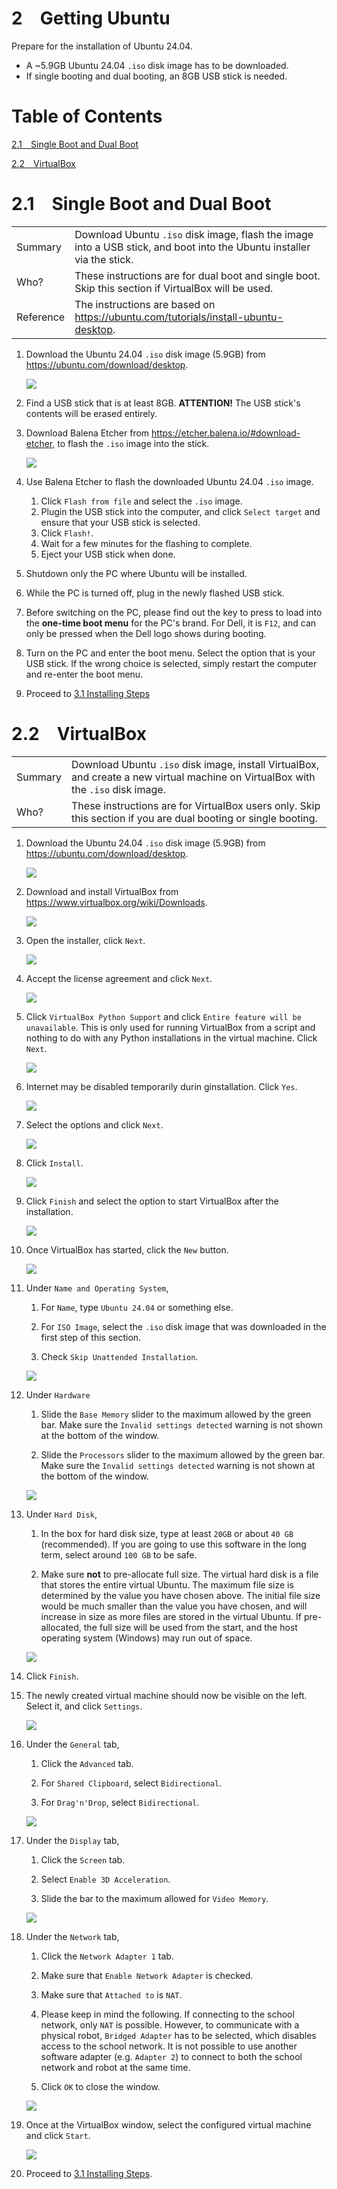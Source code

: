 2&emsp;Getting Ubuntu
==============
Prepare for the installation of Ubuntu 24.04.
- A ~5.9GB Ubuntu 24.04 `.iso` disk image has to be downloaded.
- If single booting and dual booting, an 8GB USB stick is needed.

# Table of Contents

[2.1&emsp;Single Boot and Dual Boot](#21single-boot-and-dual-boot)

[2.2&emsp;VirtualBox](#22virtualbox)

# 2.1&emsp;Single Boot and Dual Boot
| | |
| -- | -- |
| Summary | Download Ubuntu `.iso` disk image, flash the image into a USB stick, and boot into the Ubuntu installer via the stick. | 
| Who? | These instructions are for dual boot and single boot. Skip this section if VirtualBox will be used. |
| Reference | The instructions are based on https://ubuntu.com/tutorials/install-ubuntu-desktop. |

1. Download the Ubuntu 24.04  `.iso` disk image (5.9GB) from https://ubuntu.com/download/desktop.
    
    ![](img/rb001.png)

2. Find a USB stick that is at least 8GB. **ATTENTION!** The USB stick's contents will be erased entirely.

3. Download Balena Etcher from https://etcher.balena.io/#download-etcher, to flash the `.iso` image into the stick.
    
    ![](img/rb002.png)

4. Use Balena Etcher to flash the downloaded Ubuntu 24.04 `.iso` image.
    1. Click `Flash from file` and select the `.iso` image.
    2. Plugin the USB stick into the computer, and click `Select target` and ensure that your USB stick is selected.
    3. Click `Flash!`.
    4. Wait for a few minutes for the flashing to complete.
    5. Eject your USB stick when done.

5. Shutdown only the PC where Ubuntu will be installed.

6. While the PC is turned off, plug in the newly flashed USB stick.

7. Before switching on the PC, please find out the key to press to load into the **one-time boot menu** for the PC's brand. For Dell, it is `F12`, and can only be pressed when the Dell logo shows during booting. 

8. Turn on the PC and enter the boot menu. Select the option that is your USB stick. If the wrong choice is selected, simply restart the computer and re-enter the boot menu.

9. Proceed to [3.1 Installing Steps](03_Installing_Ubuntu.md#31installation-steps)

# 2.2&emsp;VirtualBox
| | |
| -- | -- |
| Summary | Download Ubuntu `.iso` disk image, install VirtualBox, and create a new virtual machine on VirtualBox with the `.iso` disk image. | 
| Who? | These instructions are for VirtualBox users only. Skip this section if you are dual booting or single booting. |

1. Download the Ubuntu 24.04  `.iso` disk image (5.9GB) from https://ubuntu.com/download/desktop.
    
    ![](img/rb001.png)

2. Download and install VirtualBox from https://www.virtualbox.org/wiki/Downloads.

    ![](img/rb010.png)

3. Open the installer, click `Next`.

    ![](img/rb011.png)

4. Accept the license agreement and click `Next`.

    ![](img/rb012.png)

5. Click `VirtualBox Python Support` and click `Entire feature will be unavailable`. This is only used for running VirtualBox from a script and nothing to do with any Python installations in the virtual machine. Click `Next`.

    ![](img/rb013.png)

6. Internet may be disabled temporarily durin ginstallation. Click `Yes`.

    ![](img/rb014.png)

7. Select the options and click `Next`.

    ![](img/rb015.png)

8. Click `Install`.

    ![](img/rb016.png)

9. Click `Finish` and select the option to start VirtualBox after the installation.

    ![](img/rb017.png)

10. Once VirtualBox has started, click the `New` button.

    ![](img/rb020.png)

11. Under `Name and Operating System`,
    1. For `Name`, type `Ubuntu 24.04` or something else.
    
    2. For `ISO Image`, select the `.iso` disk image that was downloaded in the first step of this section.

    3. Check `Skip Unattended Installation`.

    ![](img/rb021.png)

12. Under `Hardware`

    1. Slide the `Base Memory` slider to the maximum allowed by the green bar. Make sure the `Invalid settings detected` warning is not shown at the bottom of the window.

    2. Slide the `Processors` slider to the maximum allowed by the green bar. Make sure the `Invalid settings detected` warning is not shown at the bottom of the window.

    ![](img/rb022.png)

13. Under `Hard Disk`,

    1. In the box for hard disk size, type at least `20GB` or about `40 GB` (recommended). If you are going to use this software in the long term, select around `100 GB` to be safe. 

    2. Make sure **not** to pre-allocate full size. The virtual hard disk is a file that stores the entire virtual Ubuntu. The maximum file size is determined by the value you have chosen above. The initial file size would be much smaller than the value you have chosen, and will increase in size as more files are stored in the virtual Ubuntu. If pre-allocated, the full size will be used from the start, and the host operating system (Windows) may run out of space.

    ![](img/rb023.png)

14. Click `Finish`.

15. The newly created virtual machine should now be visible on the left. Select it, and click `Settings`. 

    ![](img/rb024.png)

16. Under the `General` tab, 
    
    1. Click the `Advanced` tab.

    2. For `Shared Clipboard`, select `Bidirectional`.

    3. For `Drag'n'Drop`, select `Bidirectional`.

    ![](img/rb025.png)

17. Under the `Display` tab,

    1. Click the `Screen` tab.

    2. Select `Enable 3D Acceleration`.

    3. Slide the bar to the maximum allowed for `Video Memory`.

    ![](img/rb026.png)

18. Under the `Network` tab,

    1. Click the `Network Adapter 1` tab.

    2. Make sure that `Enable Network Adapter` is checked.

    3. Make sure that `Attached to` is `NAT`. 
    
    4. Please keep in mind the following. If connecting to the school network, only `NAT` is possible. However, to communicate with a physical robot, `Bridged Adapter` has to be selected, which disables access to the school network. It is not possible to use another software adapter (e.g. `Adapter 2`) to connect to both the school network and robot at the same time.

    5. Click `OK` to close the window.

    ![](img/rb027.png)

19. Once at the VirtualBox window, select the configured virtual machine and click `Start`.

    ![](img/rb028.png)

20. Proceed to [3.1 Installing Steps](03_Installing_Ubuntu.md#31installation-steps).
